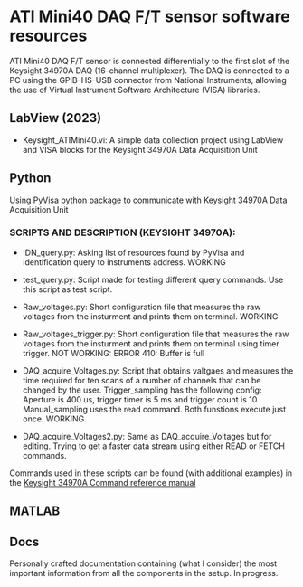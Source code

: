# ATI Mini40 DAQ F/T sensor software resources
ATI Mini40 DAQ F/T sensor is connected differentially to the first slot of the Keysight 34970A DAQ (16-channel multiplexer). The DAQ is connected to a PC using the GPIB-HS-USB connector from National Instruments, allowing the use of Virtual Instrument Software Architecture (VISA) libraries. 


## LabView (2023)

 - Keysight_ATIMini40.vi: A simple data collection project using LabView and VISA blocks for the Keysight 34970A Data Acquisition Unit

## Python
Using [PyVisa](https://pyvisa.readthedocs.io/en/latest/index.html) python package to communicate with Keysight 34970A Data Acquisition Unit

### SCRIPTS AND DESCRIPTION (KEYSIGHT 34970A):

- IDN_query.py: Asking list of resources found by PyVisa and identification query to instruments address. WORKING
- test_query.py: Script made for testing different query commands. Use this script as test script.
- Raw_voltages.py: Short configuration file that measures the raw voltages from the insturment and prints them on terminal. WORKING
- Raw_voltages_trigger.py: Short configuration file that measures the raw voltages from the insturment and prints them on terminal using timer trigger. NOT WORKING: ERROR 410: Buffer is full

- DAQ_acquire_Voltages.py: Script that obtains valtgaes and measures the time required for ten scans of a number of channels that can be changed by the user. Trigger_sampling has the following config: Aperture is 400 us, trigger timer is 5 ms and trigger count is 10  Manual_sampling uses the read command. Both funstions execute just once. WORKING

- DAQ_acquire_Voltages2.py: Same as DAQ_acquire_Voltages but for editing. Trying to get a faster data stream using either READ or FETCH commands.

Commands used in these scripts can be found (with additional examples) in the [Keysight 34970A Command reference manual](https://documentation.help/Keysight-34970A-34972A/)


## MATLAB

## Docs
Personally crafted documentation containing (what I consider) the most important information from all the components in the setup. In progress.


